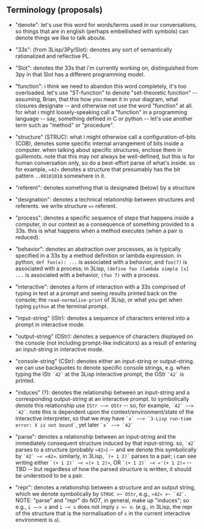 
Terminology (proposals)
-----------------------

- "denote": let's use this word for words/terms used in our
  conversations, so things that are in english (perhaps embellished
  with symbols) can denote things we like to talk aboute.

- "33s": (from 3Lisp/3Py/Slot): denotes any sort of semantically
  rationalized and reflective PL.

- "Slot": denotes the 33s that i'm currently working on, distinguished
  from 3py in that Slot has a different programming model.

- "function": i think we need to abandon this word completely, it's
  too overloaded. let's use "ST-function" to denote "set-theoretic
  function" -- assuming, Brian, that this how you mean it in your
  diagram, what closures designate -- and otherwise not use the word
  "function" at all. for what i might loosely-speaking call a
  "function" in a programming language -- say, something defined in C
  or python -- let's use another term such as "method" or "procedure".

- "structure" (STRUC): what i might otherwise call a
  configuration-of-bits (COB), denotes some specific internal
  arrangement of bits inside a computer. when talking about specific
  structures, enclose them in guillemots. note that this may not
  always be well-defined, but this is for human conversation only, so
  do a best-effort parse of what's inside. so for example, `«42»`
  denotes a structure that presumably has the bit pattern `..00101010`
  somewhere in it.

- "referent": denotes something that is designated (below) by a
  structure

- "designation": denotes a technical relationship between structures
  and referents. we write structure `=>` referent.

- "process": denotes a specific sequence of steps that happens inside
  a computer, in our context as a consequence of something provided to
  a 33s. this is what happens when a method executes (when a pair is
  reduced).

- "behavior": denotes an abstraction over processes, as is typically
  specified in a 33s by a method definition or lambda expression. in
  python, `def foo(x): ...` is associated with a behavior, and
  `foo(7)` is associated with a process; in 3Lisp, `(define foo
  (lambda simple [x] ...` is associated with a behavior, `(foo 7)`
  with a process.

- "interactive": denotes a form of interaction with a 33s comprised of
  typing in text at a prompt and seeing results printed back on the
  console; the `read-normalise-print` of 3Lisp, or what you get when
  typing `python` at the terminal prompt.

- "input-string" (IStr): denotes a sequence of characters entered into a
  prompt in interactive mode.

- "output-string" (OStr): denotes a sequence of characters displayed on
  the console (not including prompt-like indicators) as a result of
  entering an input-string in interactive mode.

- "console-string" (CStr): denotes either an input-string or
  output-string. we can use backquotes to denote specific console
  strings, e.g. when typing the IStr `` `42` `` at the 3Lisp interactive
  prompt, the OStr `` `42` `` is printed. 

- "induces" (?): denotes the relationship between an input-string and
  a corresponding output-string at an interactive prompt. to
  symbolically denote this relationship use `IStr ~~> OStr` -- so, for
  example, `` `42` ~~> `42` ``.  note this is dependent upon the
  context/environment/state of the interactive interpreter, so that we
  may have `` `x` ~~> `3-Lisp run-time error: X is not bound` ``, yet later
  `` `x` ~~> `42` ``

- "parse": denotes a relationship between an input-string and the
  immediately consequent structure induced by that input-string.  so,
  `` `42` `` parses to a structure (probably `«42»`) -- and we denote this
  symbolically by `` `42` ~< «42» ``. similarly, in 3Lisp, `` `(+ 1 2)` `` parses
  to a pair; i can see writing either `` `(+ 1 2)` ~< «(+ 1 2)» ``, OR 
  `` `(+ 1 2)` ~< «'(+ 1 2)» `` -- TBD -- but regardless of how the parsed
  structure is written, it should be understood to be a pair.

- "repr": denotes a relationship between a structure and an output
   string, which we denote symbolically by `` STRUC >~ OStr ``, e.g.,
   `` «42» >~ `42` ``. NOTE: "parse" and "repr" do *NOT*, in general, make 
   up "induces"; so e.g., `` i ~~> o `` and `` i ~< s `` does not imply `` s >~ o ``.
   (e.g., in 3Lisp, the repr of the structure that is the 
   normalisation of `s` in the current interactive environment is `o`).
